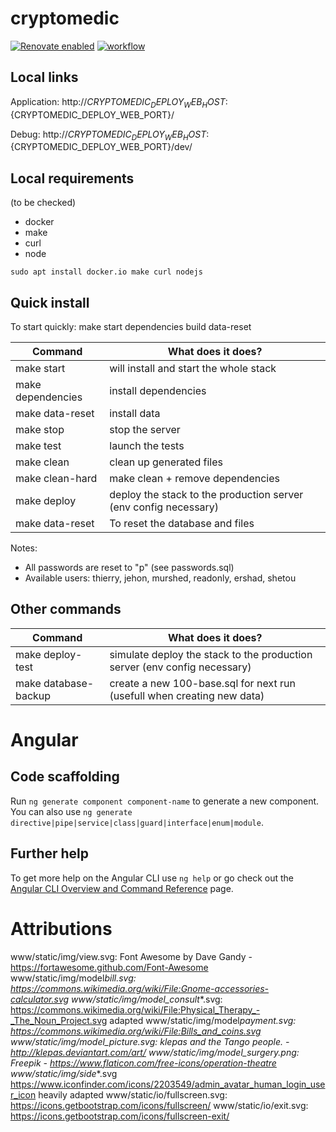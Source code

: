 # cryptomedic

[![Renovate enabled](https://img.shields.io/badge/renovate-enabled-brightgreen.svg)](https://renovatebot.com/)
[![workflow](https://github.com/jehon/cryptomedic/actions/workflows/workflow.yml/badge.svg)](https://github.com/jehon/cryptomedic/actions/workflows/workflow.yml)

## Local links

Application: http://${CRYPTOMEDIC_DEPLOY_WEB_HOST}:${CRYPTOMEDIC_DEPLOY_WEB_PORT}/

Debug: http://${CRYPTOMEDIC_DEPLOY_WEB_HOST}:${CRYPTOMEDIC_DEPLOY_WEB_PORT}/dev/

## Local requirements

(to be checked)

- docker
- make
- curl
- node

```lang=bash
sudo apt install docker.io make curl nodejs
```

## Quick install

To start quickly:
make start dependencies build data-reset

| Command           | What does it does?                                               |
| ----------------- | ---------------------------------------------------------------- |
| make start        | will install and start the whole stack                           |
| make dependencies | install dependencies                                             |
| make data-reset   | install data                                                     |
| make stop         | stop the server                                                  |
| make test         | launch the tests                                                 |
| make clean        | clean up generated files                                         |
| make clean-hard   | make clean + remove dependencies                                 |
| make deploy       | deploy the stack to the production server (env config necessary) |
| make data-reset   | To reset the database and files                                  |

Notes:

- All passwords are reset to "p" (see passwords.sql)
- Available users: thierry, jehon, murshed, readonly, ershad, shetou

## Other commands

| Command              | What does it does?                                                        |
| -------------------- | ------------------------------------------------------------------------- |
| make deploy-test     | simulate deploy the stack to the production server (env config necessary) |
| make database-backup | create a new 100-base.sql for next run (usefull when creating new data)   |

# Angular

## Code scaffolding

Run `ng generate component component-name` to generate a new component. You can also use `ng generate directive|pipe|service|class|guard|interface|enum|module`.

## Further help

To get more help on the Angular CLI use `ng help` or go check out the [Angular CLI Overview and Command Reference](https://angular.io/cli) page.

# Attributions

www/static/img/view.svg: Font Awesome by Dave Gandy - https://fortawesome.github.com/Font-Awesome
www/static/img/model*bill.svg: https://commons.wikimedia.org/wiki/File:Gnome-accessories-calculator.svg
www/static/img/model_consult*\*.svg: https://commons.wikimedia.org/wiki/File:Physical_Therapy_-_The_Noun_Project.svg adapted
www/static/img/model*payment.svg: https://commons.wikimedia.org/wiki/File:Bills_and_coins.svg
www/static/img/model_picture.svg: klepas and the Tango people. - http://klepas.deviantart.com/art/
www/static/img/model_surgery.png: Freepik - https://www.flaticon.com/free-icons/operation-theatre
www/static/img/side*\*.svg https://www.iconfinder.com/icons/2203549/admin_avatar_human_login_user_icon heavily adapted
www/static/io/fullscreen.svg: https://icons.getbootstrap.com/icons/fullscreen/
www/static/io/exit.svg: https://icons.getbootstrap.com/icons/fullscreen-exit/
